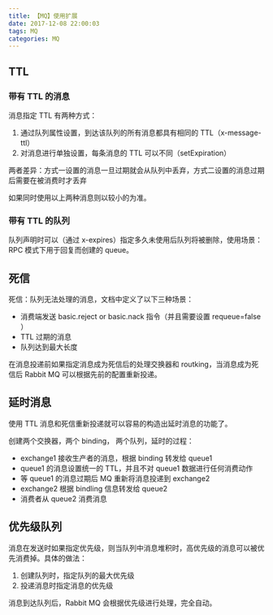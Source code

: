 ```yaml
---
title: 【MQ】使用扩展
date: 2017-12-08 22:00:03
tags: MQ
categories: MQ
---
```


## TTL

### 带有 TTL 的消息

消息指定 TTL 有两种方式：

1. 通过队列属性设置，到达该队列的所有消息都具有相同的 TTL（x-message-ttl）
2. 对消息进行单独设置，每条消息的 TTL 可以不同（setExpiration）

两者差异：方式一设置的消息一旦过期就会从队列中丢弃，方式二设置的消息过期后需要在被消费时才丢弃

如果同时使用以上两种消息则以较小的为准。

### 带有 TTL 的队列

队列声明时可以（通过 x-expires）指定多久未使用后队列将被删除，使用场景：RPC 模式下用于回复而创建的 queue。

## 死信

死信：队列无法处理的消息，文档中定义了以下三种场景：

- 消费端发送 basic.reject or basic.nack 指令（并且需要设置 requeue=false ）
- TTL 过期的消息
- 队列达到最大长度

在消息投递前如果指定消息成为死信后的处理交换器和 routking，当消息成为死信后 Rabbit MQ 可以根据先前的配置重新投递。

## 延时消息

使用 TTL 消息和死信重新投递就可以容易的构造出延时消息的功能了。

创建两个交换器，两个 binding， 两个队列，延时的过程：

- exchange1 接收生产者的消息，根据 binding 转发给 queue1
- queue1 的消息设置统一的 TTL，并且不对 queue1 数据进行任何消费动作
- 等 queue1 的消息过期后 MQ 重新将消息投递到 exchange2
- exchange2 根据 bindling 信息转发给 queue2
- 消费者从 queue2 消费消息

## 优先级队列

消息在发送时如果指定优先级，则当队列中消息堆积时，高优先级的消息可以被优先消费掉。具体的做法：

1. 创建队列时，指定队列的最大优先级
2. 投递消息时指定消息的优先级

消息到达队列后，Rabbit MQ 会根据优先级进行处理，完全自动。


